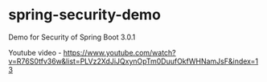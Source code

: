 # spring-security-demo
Demo for Security of Spring Boot 3.0.1

Youtube video - https://www.youtube.com/watch?v=R76S0tfv36w&list=PLVz2XdJiJQxynOpTm0DuufOkfWHNamJsF&index=13 




